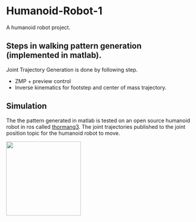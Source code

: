# Humanoid-Robot-1
A humanoid robot project.

## Steps in walking pattern generation (implemented in matlab).
Joint Trajectory Generation is done by following step.
- ZMP + preview control
- Inverse kinematics for footstep and center of mass trajectory.

## Simulation
The the pattern generated in matlab is tested on an open source humanoid robot in ros called [thormang3](https://github.com/ROBOTIS-GIT/ROBOTIS-THORMANG-Common). The joint trajectories published to the joint position topic for the humanoid robot to move.

[<img src="ZMP-Preview-Control-Matlab/images/humanoid_thumbnail.png" width="200"/>](https://youtu.be/aWzGMDgfyIA "Preview Control Simulation in Gazebo")
